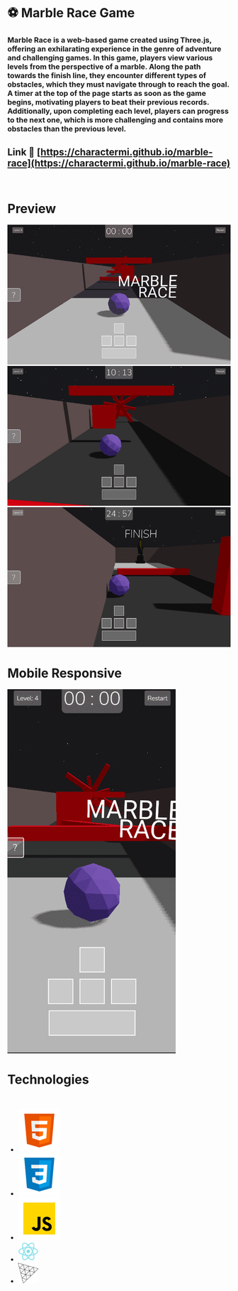 # ⚽ Marble Race Game

### Marble Race is a web-based game created using Three.js, offering an exhilarating experience in the genre of adventure and challenging games. In this game, players view various levels from the perspective of a marble. Along the path towards the finish line, they encounter different types of obstacles, which they must navigate through to reach the goal. A timer at the top of the page starts as soon as the game begins, motivating players to beat their previous records. Additionally, upon completing each level, players can progress to the next one, which is more challenging and contains more obstacles than the previous level.

## Link 🔗 [https://charactermi.github.io/marble-race](https://charactermi.github.io/marble-race)

<br />

# Preview

<img src="./preview_images/marble-race_first.png" alt="first" />
<img src="./preview_images/marble-race_second.png" alt="second" />
<img src="./preview_images/marble-race_third.png" alt="third" />

<br />

# Mobile Responsive

<img src="./preview_images/marble-race_responsive.png" alt="responsive" />

# Technologies

<br />

<ul>
    <li>
        <img src="https://github.com/characterMi/characterMi/raw/main/images/technologies/icons8-html.svg" alt="HTML" />
    </li>
    <li>
        <img src="https://github.com/characterMi/characterMi/raw/main/images/technologies/icons8-css.svg" alt="Css" />
    </li>
    <li>
        <img src="https://github.com/characterMi/characterMi/raw/main/images/technologies/icons8-js.svg" alt="Js" />
    </li>
    <li>
        <img src="https://github.com/characterMi/characterMi/raw/main/images/technologies/icons8-react-native.svg" width="46" height="46" alt="React" />
    </li>
    <li>
        <img src="https://github.com/characterMi/characterMi/blob/main/images/technologies/threeJs-icon.png" width="46" height="46" alt="Three.js" />
    </li>
</ul>
